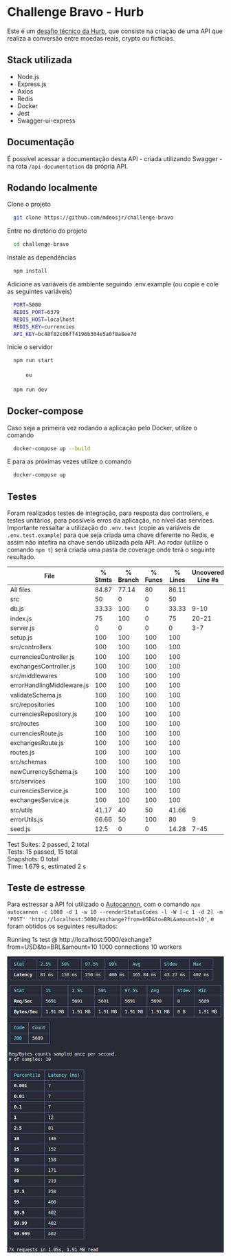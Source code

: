 
# Challenge Bravo - Hurb

Este é um [desafio técnico da Hurb](https://github.com/hurbcom/challenge-bravo/blob/main/README.pt.md), que consiste na criação de uma API que realiza a conversão entre moedas reais, crypto ou fictícias.



## Stack utilizada

- Node.js 
- Express.js 
- Axios 
- Redis 
- Docker
- Jest
- Swagger-ui-express



## Documentação

É possível acessar a documentação desta API - criada utilizando Swagger - na rota `/api-documentation` da própria API.


## Rodando localmente

Clone o projeto
```bash
  git clone https://github.com/mdeosjr/challenge-bravo
```

Entre no diretório do projeto
```bash
  cd challenge-bravo
```

Instale as dependências
```bash
  npm install
```

Adicione as variáveis de ambiente seguindo .env.example (ou copie e cole as seguintes variáveis)
```bash
  PORT=5000
  REDIS_PORT=6379
  REDIS_HOST=localhost
  REDIS_KEY=currencies
  API_KEY=bc48f82c06ff4196b304e5a0f8a8ee7d
```

Inicie o servidor
```bash
  npm run start

      ou

  npm run dev
```


## Docker-compose

Caso seja a primeira vez rodando a aplicação pelo Docker, utilize o comando
```bash
  docker-compose up --build
```

E para as próximas vezes utilize o comando
```bash
  docker-compose up 
```
## Testes

Foram realizados testes de integração, para resposta das controllers, e testes unitários, para possíveis erros da aplicação, no nível das services. 
Importante ressaltar a utilização do `.env.test` (copie as variáveis de `.env.test.example`) para que seja criada uma chave diferente no Redis, e assim não intefira na chave sendo utilizada pela API.
Ao rodar (utilize o comando `npm t`) será criada uma pasta de coverage onde terá o seguinte resultado.


File                         | % Stmts | % Branch | % Funcs | % Lines | Uncovered Line #s 
-----------------------------|---------|----------|---------|---------|-------------------
All files                    |   84.87 |    77.14 |      80 |   86.11 |                   
 src                         |      50 |        0 |       0 |      50 |                   
  db.js                      |   33.33 |      100 |       0 |   33.33 | 9-10              
  index.js                   |      75 |      100 |       0 |      75 | 20-21             
  server.js                  |       0 |        0 |       0 |       0 | 3-7               
  setup.js                   |     100 |      100 |     100 |     100 |                   
 src/controllers             |     100 |      100 |     100 |     100 |                   
  currenciesController.js    |     100 |      100 |     100 |     100 |                   
  exchangesController.js     |     100 |      100 |     100 |     100 |                   
 src/middlewares             |     100 |      100 |     100 |     100 |                   
  errorHandlingMiddleware.js |     100 |      100 |     100 |     100 |                   
  validateSchema.js          |     100 |      100 |     100 |     100 |                   
 src/repositories            |     100 |      100 |     100 |     100 |                   
  currenciesRepository.js    |     100 |      100 |     100 |     100 |                   
 src/routes                  |     100 |      100 |     100 |     100 |                   
  currenciesRoute.js         |     100 |      100 |     100 |     100 |                   
  exchangesRoute.js          |     100 |      100 |     100 |     100 |                   
  routes.js                  |     100 |      100 |     100 |     100 |                   
 src/schemas                 |     100 |      100 |     100 |     100 |                   
  newCurrencySchema.js       |     100 |      100 |     100 |     100 |                   
 src/services                |     100 |      100 |     100 |     100 |                   
  currenciesService.js       |     100 |      100 |     100 |     100 |                   
  exchangesService.js        |     100 |      100 |     100 |     100 |                   
 src/utils                   |   41.17 |       40 |      50 |   41.66 |                   
  errorUtils.js              |   66.66 |       50 |     100 |      80 | 9                 
  seed.js                    |    12.5 |        0 |       0 |   14.28 | 7-45              

Test Suites: 2 passed, 2 total  
Tests:       15 passed, 15 total  
Snapshots:   0 total  
Time:        1.679 s, estimated 2 s


## Teste de estresse

Para estressar a API foi utilizado o [Autocannon](https://github.com/mcollina/autocannon#readme), com o comando `npx autocannon -c 1000 -d 1 -w 10 --renderStatusCodes -l -W [-c 1 -d 2] -m 'POST' 'http://localhost:5000/exchange?from=USD&to=BRL&amount=10'`, e foram obtidos os seguintes resultados:

Running 1s test @ http://localhost:5000/exchange?from=USD&to=BRL&amount=10
1000 connections
10 workers

![teste-estresse](teste-de-estresse.png)